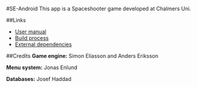 #SE-Android
This app is a Spaceshooter game developed at Chalmers Uni.

##Links
- [User manual](documentation/UserManual.md)
- [Build process](documentation/BuildProcess.md)
- [External dependencies](/documentation/ExternalDependencies.md)

##Credits
**Game engine:**  Simon Eliasson and Anders Eriksson

**Menu system:**  Jonas Enlund

**Databases:**    Josef Haddad
